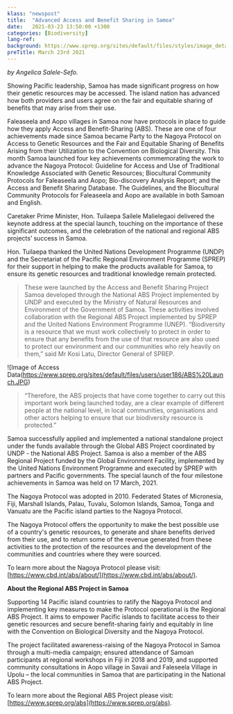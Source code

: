 ```yaml
---
klass: "newspost"
title:  "Advanced Access and Benefit Sharing in Samoa"
date:   2021-03-23 13:50:00 +1300
categories: [Biodiversity]
lang-ref: 
background: https://www.sprep.org/sites/default/files/styles/image_detai_670_400_/public/images/news/Tuilaepa%20ABS%20Launch.JPG?itok=BSM8QW8q
preTitle: March 23rd 2021
---
```

*by Angelica Salele-Sefo.*

Showing Pacific leadership, Samoa has made significant progress on how their genetic resources may be accessed. The island nation has advanced how both providers and users agree on the fair and equitable sharing of benefits that may arise from their use.

Faleaseela and Aopo villages in Samoa now have protocols in place to guide how they apply Access and Benefit-Sharing (ABS).  These are one of four achievements made since Samoa became Party to  the Nagoya Protocol on Access to Genetic Resources and the Fair and Equitable Sharing of Benefits Arising from their Utilization to the Convention on Biological Diversity.  This month Samoa launched four key achievements commemorating the work to advance the Nagoya Protocol: Guideline for Access and Use of Traditional Knowledge Associated with Genetic Resources; Biocultural Community Protocols for Faleaseela and Aopo; Bio-discovery Analysis Report; and the Access and Benefit Sharing Database.  The Guidelines, and the Biocultural Community Protocols for Faleaseela and Aopo are available in both Samoan and English.

Caretaker Prime Minister, Hon. Tuilaepa Sailele Malielegaoi delivered the keynote address at the special launch, touching on the importance of these significant outcomes, and the celebration of the national and regional ABS projects’ success in Samoa.

Hon. Tuilaepa thanked the United Nations Development Programme (UNDP) and the Secretariat of the Pacific Regional Environment Programme (SPREP) for their support in helping to make the products available for Samoa, to ensure its genetic resources and traditional knowledge remain protected.

>These were launched by the Access and Benefit Sharing Project Samoa developed through the National ABS Project implemented by UNDP and executed by the Ministry of Natural Resources and Environment of the Government of Samoa.  These activities involved collaboration with the Regional ABS Project implemented by SPREP and the United Nations Environment Programme (UNEP). “Biodiversity is a resource that we must work collectively to protect in order to ensure that any benefits from the use of that resource are also used to protect our environment and our communities who rely heavily on them,” said Mr Kosi Latu, Director General of SPREP.

![Image of Access Data(https://www.sprep.org/sites/default/files/users/user186/ABS%20Launch.JPG)

>“Therefore, the ABS projects that have come together to carry out this important work being launched today, are a clear example of different people at the national level, in local communities, organisations and other actors helping to ensure that our biodiversity resource is protected.”

Samoa successfully applied and implemented a national standalone project under the funds available through the Global ABS Project coordinated by UNDP - the National ABS Project.  Samoa is also a member of the ABS Regional Project funded by the Global Environment Facility, implemented by the United Nations Environment Programme and executed by SPREP with partners and Pacific governments.   The special launch of the four milestone achievements in Samoa was held on 17 March, 2021.

The Nagoya Protocol was adopted in 2010. Federated States of Micronesia, Fiji, Marshall Islands, Palau, Tuvalu, Solomon Islands, Samoa, Tonga and Vanuatu are the Pacific island parties to the Nagoya Protocol.

The Nagoya Protocol offers the opportunity to make the best possible use of a country's genetic resources, to generate and share benefits derived from their use, and to return some of the revenue generated from these activities to the protection of the resources and the development of the communities and countries where they were sourced.

To learn more about the Nagoya Protocol please visit: [https://www.cbd.int/abs/about/](https://www.cbd.int/abs/about/).

**About the Regional ABS Project in Samoa**

Supporting 14 Pacific island countries to ratify the Nagoya Protocol and implementing key measures to make the Protocol operational is the Regional ABS Project. It aims to empower Pacific islands to facilitate access to their genetic resources and secure benefit-sharing fairly and equitably in line with the Convention on Biological Diversity and the Nagoya Protocol.

The project facilitated awareness-raising of the Nagoya Protocol in Samoa through a multi-media campaign; ensured attendance of Samoan participants at regional workshops in Fiji in 2018 and 2019, and supported community consultations in Aopo village in Savaii and Faleseela Village in Upolu – the local communities in Samoa that are participating in the National ABS Project.

To learn more about the Regional ABS Project please visit: [https://www.sprep.org/abs](https://www.sprep.org/abs).
